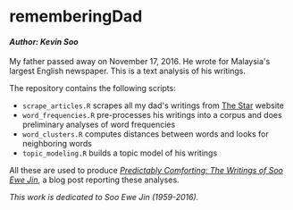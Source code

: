 # rememberingDad
#### *Author: Kevin Soo*

My father passed away on November 17, 2016. He wrote for Malaysia's largest English newspaper. This is a text analysis of his writings.

The repository contains the following scripts:
* `scrape_articles.R` scrapes all my dad's writings from [The Star](http://www.thestar.com.my/authors/?q=%22Soo+Ewe+Jin%22) website
* `word_frequencies.R` pre-processes his writings into a corpus and does preliminary analyses of word frequencies
* `word_clusters.R` computes distances between words and looks for neighboring words
* `topic_modeling.R` builds a topic model of his writings

All these are used to produce [*Predictably Comforting: The Writings of Soo Ewe Jin*](http://kevinsoo.github.io/kevinswx/BetweenTwoWaves/predictably-comforting-the-writings-of-soo-ewe-jin.html), a blog post reporting these analyses.

*This work is dedicated to Soo Ewe Jin (1959-2016).*
